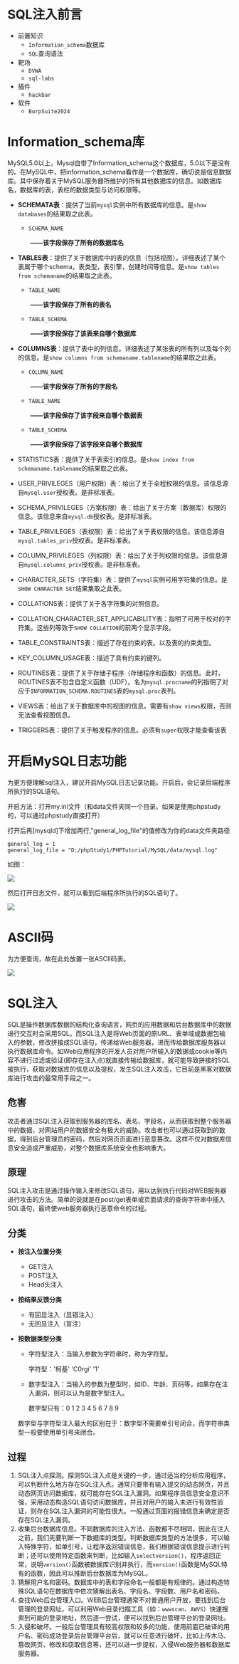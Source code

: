 # SQL注入前言

* 前置知识
  * `Information_schema`数据库
  * `SQL`查询语法
* 靶场
  * `DVWA`
  * `sql-labs`
* 插件
  * `hackbar`
* 软件
  * `BurpSuite2024`

# Information_schema库

MySQL5.0以上，Mysql自带了Information_schema这个数据库，5.0以下是没有的。在MySQL中，把information_schema看作是一个数据库，确切说是信息数据库。其中保存着关于MySQL服务器所维护的所有其他数据库的信息。如数据库名，数据库的表，表栏的数据类型与访问权限等。

* **SCHEMATA表**：提供了当前`mysql`实例中所有数据库的信息。是`show databases`的结果取之此表。

  * `SCHEMA_NAME`	

    ​													**——该字段保存了所有的数据库名**

* **TABLES表**：提供了关于数据库中的表的信息（包括视图）。详细表述了某个表属于哪个schema，表类型，表引擎，创建时间等信息。是`show tables from schemaname`的结果取之此表。

  * `TABLE_NAME`

    ​													**——该字段保存了所有的表名**

  * `TABLE_SCHEMA`		        

    ​													**——该字段保存了该表来自哪个数据库**

* **COLUMNS表**：提供了表中的列信息。详细表述了某张表的所有列以及每个列的信息。是`show columns from schemaname.tablename`的结果取之此表。

  * `COLUMN_NAME`						

    ​													**——该字段保存了所有的字段名**

  * `TABLE_NAME`						   

    ​													**——该字段保存了该字段来自哪个数据表**

  * `TABLE_SCHEMA`						

    ​													**——该字段保存了该字段来自哪个数据库**

* STATISTICS表：提供了关于表索引的信息。是`show index from schemaname.tablename`的结果取之此表。

* USER_PRIVILEGES（用户权限）表：给出了关于全程权限的信息。该信息源自`mysql.user`授权表。是非标准表。

* SCHEMA_PRIVILEGES（方案权限）表：给出了关于方案（数据库）权限的信息。该信息来自`mysql.db`授权表。是非标准表。

* TABLE_PRIVILEGES（表权限）表：给出了关于表权限的信息。该信息源自`mysql.tables_priv`授权表。是非标准表。

* COLUMN_PRIVILEGES（列权限）表：给出了关于列权限的信息。该信息源自`mysql.columns_priv`授权表。是非标准表。

* CHARACTER_SETS（字符集）表：提供了`mysql`实例可用字符集的信息。是`SHOW CHARACTER SET`结果集取之此表。

* COLLATIONS表：提供了关于各字符集的对照信息。

* COLLATION_CHARACTER_SET_APPLICABILITY表：指明了可用于校对的字符集。这些列等效于`SHOW COLLATION`的前两个显示字段。

* TABLE_CONSTRAINTS表：描述了存在约束的表。以及表的约束类型。

* KEY_COLUMN_USAGE表：描述了具有约束的键列。

* ROUTINES表：提供了关于存储子程序（存储程序和函数）的信息。此时，ROUTINES表不包含自定义函数（UDF）。名为`mysql.procname`的列指明了对应于`INFORMATION_SCHEMA.ROUTINES`表的`mysql.proc`表列。

* VIEWS表：给出了关于数据库中的视图的信息。需要有`show views`权限，否则无法查看视图信息。

* TRIGGERS表：提供了关于触发程序的信息。必须有`super`权限才能查看该表

# 开启MySQL日志功能

为更方便理解sql注入，建议开启MySQL日志记录功能。开启后，会记录后端程序所执行的SQL语句。

开启方法：打开my.ini文件（和data文件夹同一个目录。如果是使用phpstudy的，可以通过phpstudy直接打开）

打开后再[mysqld]下增加两行,"general_log_file"的值修改为你的data文件夹路径

```
general_log = 1
general_log_file = "D:/phpStudy1/PHPTutorial/MySQL/data/mysql.log"
```

如图：

![](image/myini.jpg)

然后打开日志文件，就可以看到后端程序所执行的SQL语句了。

![](image/mysqldata.jpg)

# ASCII码

为方便查询，故在此处放置一张ASCII码表。

![](image/ascii.png)

# SQL注入

SQL是操作数据库数据的结构化查询语言，网页的应用数据和后台数据库中的数据进行交互时会采用SQL。而SQL注入是将Web页面的原URL、表单域或数据包输入的参数，修改拼接成SQL语句，传递给Web服务器，进而传给数据库服务器以执行数据库命令。如Web应用程序的开发人员对用户所输入的数据或cookie等内容不进行过滤或验证(即存在注入点)就直接传输给数据库，就可能导致拼接的SQL被执行，获取对数据库的信息以及提权，发生SQL注入攻击，它目前是黑客对数据库进行攻击的最常用手段之一。

## 危害

攻击者通过SQL注入获取到服务器的库名、表名、字段名，从而获取到整个服务器中的数据，对网站用户的数据安全有极大的威胁。攻击者也可以通过获取到的数据，得到后台管理员的密码，然后对网页页面进行恶意篡改。这样不仅对数据库信息安全造成严重威胁，对整个数据库系统安全也影响重大。

## 原理

SQL注入攻击是通过操作输入来修改SQL语句，用以达到执行代码对WEB服务器进行攻击的方法。简单的说就是在post/get表单或页面请求的查询字符串中插入SQL语句，最终使web服务器执行恶意命令的过程。

## 分类

* **按注入位置分类**

  * GET注入
  * POST注入
  * Head头注入

* **按结果反馈分类**

  * 有回显注入（显错注入）
  * 无回显注入（盲注）

* **按数据类型分类**

  * 字符型注入：当输入参数为字符串时，称为字符型。

    字符型：'柯基'	'C0rgi'	'1'

  * 数字型注入：当输入的参数为整型时，如ID、年龄、页码等，如果存在注入漏洞，则可以认为是数字型注入。

    数字型只有：0	1	2	3	4	5	6	7	8	9

  数字型与字符型注入最大的区别在于：数字型不需要单引号闭合，而字符串类型一般要使用单引号来闭合。

## 过程

1. SQL注入点探测。探测SQL注入点是关键的一步，通过适当的分析应用程序，可以判断什么地方存在SQL注入点。通常只要带有输入提交的动态网页，并且动态网页访问数据库，就可能存在SQL注入漏洞。如果程序员信息安全意识不强，采用动态构造SQL语句访问数据库，并且对用户的输入未进行有效性验证，则存在SQL注入漏洞的可能性很大。一般通过页面的报错信息来确定是否存在SQL注入漏洞。
2. 收集后台数据库信息。不同数据库的注入方法、函数都不尽相同，因此在注入之前，我们先要判断一下数据库的类型。判断数据库类型的方法很多，可以输入特殊字符，如单引号，让程序返回错误信息，我们根据错误信息提示进行判断；还可以使用特定函数来判断，比如输入`selectversion()`，程序返回正常，说明`version()`函数被数据库识别并执行，而`version()`函数是MySQL特有的函数，因此可以推断后台数据库为MySQL。
3. 猜解用户名和密码。数据库中的表和字段命名一般都是有规律的。通过构造特殊SQL语句在数据库中依次猜解出表名、字段名、字段数、用户名和密码。
4. 查找Web后台管理入口。WEB后台管理通常不对普通用户开放，要找到后台管理的登录网址，可以利用Web目录扫描工具（如：`wwwscan`、`AWVS`）快速搜索到可能的登录地址，然后逐一尝试，便可以找到后台管理平台的登录网址。
5. 入侵和破坏。一般后台管理具有较高权限和较多的功能，使用前面已破译的用户名、密码成功登录后台管理平台后，就可以任意进行破坏，比如上传木马、篡改网页、修改和窃取信息等，还可以进一步提权，入侵Web服务器和数据库服务器。